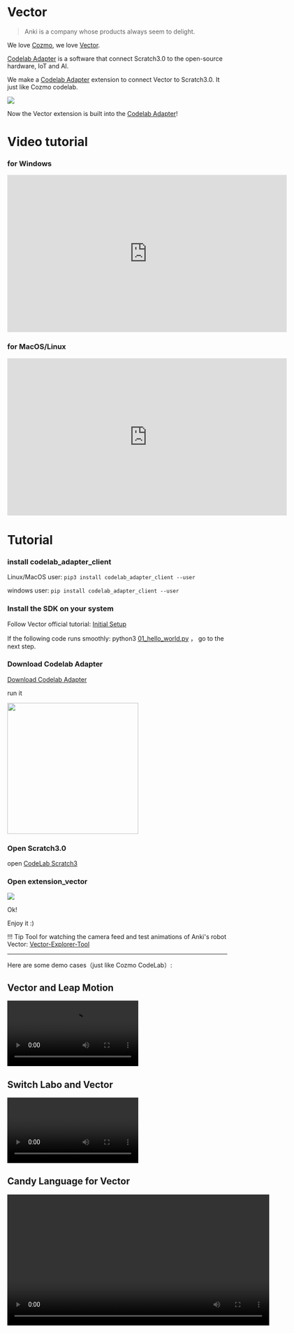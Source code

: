 # Vector
<!--Vector CodeLab-->
>  Anki is a company whose products always seem to delight. 

We love [Cozmo](https://www.anki.com/en-us/cozmo), we love [Vector](https://www.anki.com/en-us/vector).

[Codelab Adapter](https://adapterv2.codelab.club) is a software that connect Scratch3.0 to the open-source hardware, IoT and AI.

We make a [Codelab Adapter](https://adapterv2.codelab.club) extension to connect Vector to Scratch3.0. It just like Cozmo codelab. 

![](/img/scratch3-vector_2b21057e.png)

Now the Vector extension is built into the [Codelab Adapter](https://adapterv2.codelab.club)!


# Video tutorial
### for Windows
<iframe width="640" height="360" src="https://www.youtube.com/embed/PmF10SKTnvk" frameborder="0" allow="accelerometer; autoplay; encrypted-media; gyroscope; picture-in-picture" allowfullscreen></iframe>

### for MacOS/Linux

<iframe width="640" height="360" src="https://www.youtube.com/embed/4CVV8LMc9Oc" frameborder="0" allow="accelerometer; autoplay; encrypted-media; gyroscope; picture-in-picture" allowfullscreen></iframe>

# Tutorial

### install codelab_adapter_client
Linux/MacOS user:  `pip3 install codelab_adapter_client --user`

windows user: `pip install codelab_adapter_client --user`

### Install the SDK on your system
Follow Vector official tutorial:  [Initial Setup](https://developer.anki.com/vector/docs/initial.html)

If the following code runs smoothly: python3 [01_hello_world.py](https://github.com/anki/vector-python-sdk/blob/master/examples/tutorials/01_hello_world.py) ， go to the next step.

###  Download  Codelab Adapter
<a href="https://adapterv2.codelab.clubuser_guide/install/">Download  Codelab Adapter</a>

run it

<img width=300 src="/img/scratch-adapter_5f5e6f20.png"/>

<!--
### find your local python3 path(Windows users can skip this step)
edit `~/codelab_adapter/extensions/extension_vector.py`, replace python3_path with your local python3 path: `which python3`.

![](http://wwj-fig-bed.just4fun.site/scratch-python3-path_37d6feee.png)

restart Codelab Adapter.
-->

### Open Scratch3.0
open [CodeLab Scratch3](https://scratch3v2.codelab.club/)

### Open extension_vector
![](/img/scratch3-vector_3dd2cf42.png)

Ok!

Enjoy it :)


!!! Tip
    Tool for watching the camera feed and test animations of Anki's robot Vector: [Vector-Explorer-Tool](https://github.com/GrinningHermit/Vector-Explorer-Tool)

---

Here are some demo cases（just like Cozmo CodeLab）:

##  Vector and Leap Motion
<video width=300px src="http://scratch3-files.just4fun.site/vector_leapmotion.mp4" controls="controls"></video>


## Switch Labo and Vector
<video width=300px src="http://scratch3-files.just4fun.site/vector_labo.mp4" controls="controls"></video>

## Candy Language for Vector
<video width=600px src="http://scratch3-files.just4fun.site/candy_vector.mp4" controls="controls"></video>



